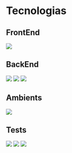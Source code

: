 # Tecnologias

## FrontEnd
![](https://cdn-images-1.medium.com/max/2400/1*v61-QL8UkB1OGUdBpFCQqQ.png?fit=400%2C200&strip=all )

## BackEnd
![](https://www.opus-software.com.br/wp-content/uploads/2018/09/nodejs.jpg)
![](https://fossbytes.com/wp-content/uploads/2018/07/Facebook-adds-API-restrictions.jpg)
![](https://i.dlpng.com/static/png/115894_thumb.png)

## Ambients
![](https://mir-s3-cdn-cf.behance.net/project_modules/disp/a9326d72465217.5be8ae1c0a8a7.png)


## Tests
![](https://mir-s3-cdn-cf.behance.net/project_modules/disp/a9326d72465217.5be8ae1c0a8a7.png)
![](https://weliketest.files.wordpress.com/2015/09/t5ufemc.png)
![](https://jestjs.io/img/opengraph.png)

